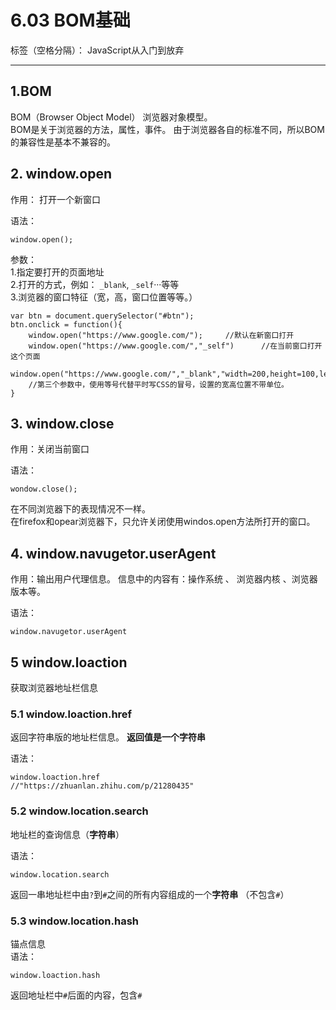 ﻿# 6.03 BOM基础

标签（空格分隔）： JavaScript从入门到放弃

---

## 1.BOM  
BOM（Browser Object Model） 浏览器对象模型。  
BOM是关于浏览器的方法，属性，事件。 由于浏览器各自的标准不同，所以BOM的兼容性是基本不兼容的。  

## 2. window.open
作用：
打开一个新窗口    

语法：  
```
window.open();
```
参数：  
1.指定要打开的页面地址  
2.打开的方式，例如： `_blank`, `_self`···等等  
3.浏览器的窗口特征（宽，高，窗口位置等等。）  

```
var btn = document.querySelector("#btn");
btn.onclick = function(){
    window.open("https://www.google.com/");     //默认在新窗口打开
    window.open("https://www.google.com/","_self")      //在当前窗口打开这个页面  
    window.open("https://www.google.com/","_blank","width=200,height=100,left=200,top=100");
    //第三个参数中，使用等号代替平时写CSS的冒号，设置的宽高位置不带单位。
}
```

## 3. window.close  
作用：关闭当前窗口  

语法：  
```
wondow.close();
```
在不同浏览器下的表现情况不一样。  
在firefox和opear浏览器下，只允许关闭使用windos.open方法所打开的窗口。  

## 4. window.navugetor.userAgent        
作用：输出用户代理信息。
信息中的内容有：操作系统 、 浏览器内核 、浏览器版本等。  

语法：  
```
window.navugetor.userAgent
```
## 5 window.loaction  
获取浏览器地址栏信息  

### 5.1 window.loaction.href  
返回字符串版的地址栏信息。
**返回值是一个字符串**

语法：  
```
window.loaction.href            //"https://zhuanlan.zhihu.com/p/21280435"
```

### 5.2 window.location.search
地址栏的查询信息（**字符串**）  

语法：  
```
window.location.search
```
返回一串地址栏中由`?`到`#`之间的所有内容组成的一个**字符串**  （不包含`#`）

### 5.3 window.location.hash
锚点信息  
语法：  
```
window.loaction.hash
```
返回地址栏中`#`后面的内容，包含`#`



